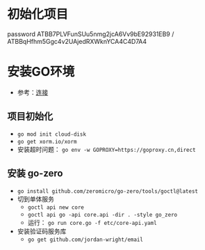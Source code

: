 # 初始化项目


password   ATBB7PLVFunSUu5nmg2jcA6Vv9bE92931EB9 / ATBBqHfhm5Ggc4v2UAjedRXWknYCA4C4D7A4



# 安装GO环境 
- 参考：[连接](https://learnku.com/articles/69929)

## 项目初始化
- `go mod init cloud-disk`
- `go get xorm.io/xorm`
- 安装超时问题： `go env -w GOPROXY=https://goproxy.cn,direct`


## 安装 go-zero
- `go install github.com/zeromicro/go-zero/tools/goctl@latest`
- 切到单体服务
    - `goctl api new core`
    - `goctl api go -api core.api -dir . -style go_zero`
    - 运行： `go run core.go -f etc/core-api.yaml`
- 安装验证码服务库
    - `go get github.com/jordan-wright/email`
